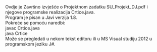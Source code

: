 <html>

<head id=""opish"">

<title id="opist">
<h3><center>Strojno učenje </center></h3>
<h4> <center> Projektni zadatak </center> </h4>
</title>
</head>

<body id="opisb">
  Ovdje je Završno izvješće o Projektnom zadatku SU_Projekt_DJ.pdf
i njegove programske realizacija Crtice.java.
 <br>  Program je pisan u Javi verzija 1.8.
 <br>  Pokreće se pomoću naredbi:
 <br>  javac Crtice.java
 <br>  java  Crtice
 <br>  Može se pregledati u nekom tekst editoru ili u MS Visual studiju 2012 u programskom jeziku J#.

</script>

</body>

</html>
